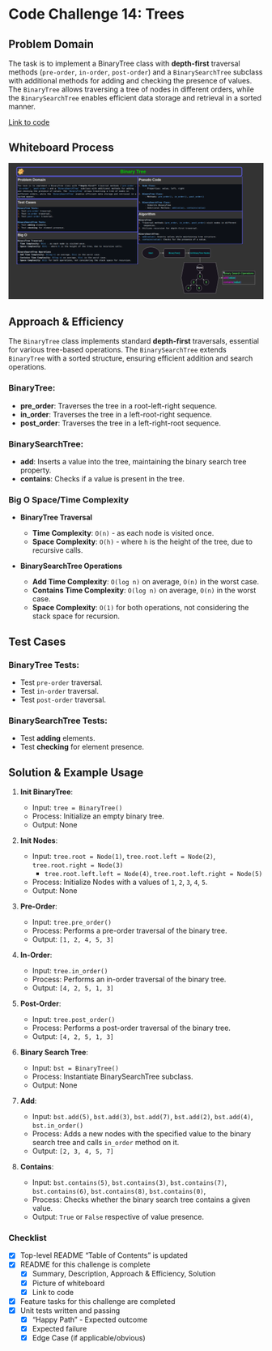 # Code Challenge 14: Trees

## Problem Domain

The task is to implement a BinaryTree class with **depth-first** traversal methods (`pre-order`, `in-order`, `post-order`) and a `BinarySearchTree` subclass with additional methods for adding and checking the presence of values. The `BinaryTree` allows traversing a tree of nodes in different orders, while the `BinarySearchTree` enables efficient data storage and retrieval in a sorted manner.

[Link to code](./trees.py)

## Whiteboard Process

![Whiteboard](image.png)

## Approach & Efficiency

The `BinaryTree` class implements standard **depth-first** traversals, essential for various tree-based operations. The `BinarySearchTree` extends `BinaryTree` with a sorted structure, ensuring efficient addition and search operations.

### BinaryTree:

- **pre_order**: Traverses the tree in a root-left-right sequence.
- **in_order**: Traverses the tree in a left-root-right sequence.
- **post_order**: Traverses the tree in a left-right-root sequence.

### BinarySearchTree:

- **add**: Inserts a value into the tree, maintaining the binary search tree property.
- **contains**: Checks if a value is present in the tree.

### Big O Space/Time Complexity

- **BinaryTree Traversal**
  - **Time Complexity**: `O(n)` - as each node is visited once.
  - **Space Complexity**: `O(h)` - where `h` is the height of the tree, due to recursive calls.

- **BinarySearchTree Operations**
  - **Add Time Complexity**: `O(log n)` on average, `O(n)` in the worst case.
  - **Contains Time Complexity**: `O(log n)` on average, `O(n)` in the worst case.
  - **Space Complexity**: `O(1)` for both operations, not considering the stack space for recursion.

## Test Cases

### BinaryTree Tests:

- Test `pre-order` traversal.
- Test `in-order` traversal.
- Test `post-order` traversal.

### BinarySearchTree Tests:

- Test **adding** elements.
- Test **checking** for element presence.

## Solution & Example Usage

1. **Init BinaryTree**:
   - Input: `tree = BinaryTree()`
   - Process: Initialize an empty binary tree.
   - Output: None

2. **Init Nodes**:
   - Input: `tree.root = Node(1)`, `tree.root.left = Node(2)`, `tree.root.right = Node(3)`
     - `tree.root.left.left = Node(4)`, `tree.root.left.right = Node(5)`
   - Process: Initialize Nodes with a values of `1`, `2`, `3`, `4`, `5`.
   - Output: None

3. **Pre-Order**:
   - Input: `tree.pre_order()`
   - Process: Performs a pre-order traversal of the binary tree.
   - Output: `[1, 2, 4, 5, 3]`

4. **In-Order**:
   - Input: `tree.in_order()`
   - Process: Performs an in-order traversal of the binary tree.
   - Output: `[4, 2, 5, 1, 3]`

5. **Post-Order**:
   - Input: `tree.post_order()`
   - Process: Performs a post-order traversal of the binary tree.
   - Output: `[4, 2, 5, 1, 3]`

6. **Binary Search Tree**:
   - Input: `bst = BinaryTree()`
   - Process: Instantiate BinarySearchTree subclass.
   - Output: None

7. **Add**:
   - Input:
      `bst.add(5)`,
      `bst.add(3)`,
      `bst.add(7)`,
      `bst.add(2)`,
      `bst.add(4)`,
      `bst.in_order()`
   - Process: Adds a new nodes with the specified value to the binary search tree and calls `in_order` method on it.
   - Output: `[2, 3, 4, 5, 7]`

8. **Contains**:
   - Input:
      `bst.contains(5)`,
      `bst.contains(3)`,
      `bst.contains(7)`,
      `bst.contains(6)`,
      `bst.contains(8)`,
      `bst.contains(0)`,
   - Process: Checks whether the binary search tree contains a given value.
   - Output: `True` or `False` respective of value presence.

### Checklist

- [x] Top-level README “Table of Contents” is updated
- [x] README for this challenge is complete
  - [x] Summary, Description, Approach & Efficiency, Solution
  - [x] Picture of whiteboard
  - [x] Link to code
- [x] Feature tasks for this challenge are completed
- [x] Unit tests written and passing
  - [x] “Happy Path” - Expected outcome
  - [x] Expected failure
  - [x] Edge Case (if applicable/obvious)
